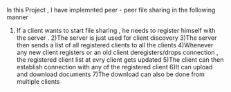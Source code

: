 In this Project , I have implemnted peer - peer file sharing in the following manner

1) If a client wants to start file sharing , he needs to register himself with the server .
2)The server is just used for client discovery
3)The server then sends a list of all registered clients to all the clients
4)Whenever any new client registers or an old client deregisters/drops connection , the registered client list at evry client gets updated
5)The client can then establish connection with any of the registered client 
6)It can upload and download documents
7)The download can also be done from multiple clients

